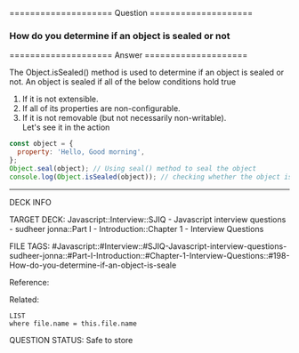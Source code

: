==================== Question ====================  

### How do you determine if an object is sealed or not  

==================== Answer ====================  

The Object.isSealed() method is used to determine if an object is sealed or not.
An object is sealed if all of the below conditions hold true

1. If it is not extensible.
2. If all of its properties are non-configurable.
3. If it is not removable (but not necessarily non-writable).  
   Let's see it in the action

```javascript
const object = {
  property: 'Hello, Good morning',
};
Object.seal(object); // Using seal() method to seal the object
console.log(Object.isSealed(object)); // checking whether the object is sealed or not
```

---

DECK INFO

TARGET DECK: Javascript::Interview::SJIQ - Javascript interview questions -
sudheer jonna::Part I - Introduction::Chapter 1 - Interview Questions

FILE TAGS:
#Javascript::#Interview::#SJIQ-Javascript-interview-questions-sudheer-jonna::#Part-I-Introduction::#Chapter-1-Interview-Questions::#198-How-do-you-determine-if-an-object-is-seale

Reference:

Related:

```dataview
LIST
where file.name = this.file.name
```

QUESTION STATUS: Safe to store
